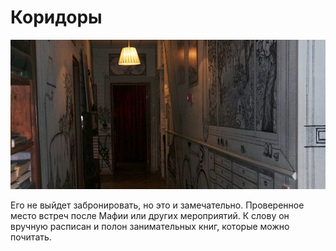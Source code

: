 # Коридоры

![](korridor.jpg)

Его не выйдет забронировать, но это и замечательно. Проверенное место встреч после Мафии или других мероприятий. К слову он вручную расписан и полон занимательных книг, которые можно почитать.